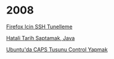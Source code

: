 # 2008

[Firefox Icin SSH Tunelleme](11/firefox-icin-ssh-tunelleme_24.html)

[Hatali Tarih Saptamak, Java](12/hatali-tarih-saptamak_22.html)

[Ubuntu'da CAPS Tusunu Control Yapmak](12/ubuntu-caps-tusunu-control-yapmak.html)

